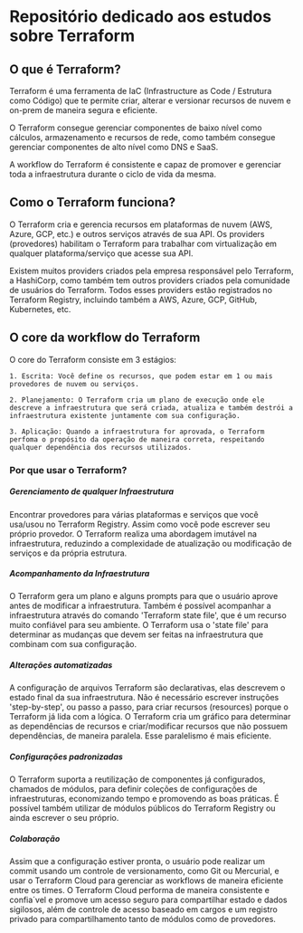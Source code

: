 # Repositório dedicado aos estudos sobre Terraform

## O que é Terraform?
Terraform é uma ferramenta de IaC (Infrastructure as Code / Estrutura como Código) que te permite criar, alterar e versionar recursos de nuvem e on-prem de maneira segura e eficiente.

O Terraform consegue gerenciar componentes de baixo nível como cálculos, armazenamento e recursos de rede, como também consegue gerenciar componentes de alto nível como DNS e SaaS.

A workflow do Terraform é consistente e capaz de promover e gerenciar toda a infraestrutura durante o ciclo de vida da mesma.

## Como o Terraform funciona?
O Terraform cria e gerencia recursos em plataformas de nuvem (AWS, Azure, GCP, etc.) e outros serviços através de sua API. Os providers (provedores) habilitam o Terraform para trabalhar com virtualização em qualquer plataforma/serviço que acesse sua API.

Existem muitos providers criados pela empresa responsável pelo Terraform, a HashiCorp, como também tem outros providers criados pela comunidade de usuários do Terraform. Todos esses providers estão registrados no Terraform Registry, incluindo também a AWS, Azure, GCP, GitHub, Kubernetes, etc.

## O core da workflow do Terraform
O core do Terraform consiste em 3 estágios:

    1. Escrita: Você define os recursos, que podem estar em 1 ou mais provedores de nuvem ou serviços.

    2. Planejamento: O Terraform cria um plano de execução onde ele descreve a infraestrutura que será criada, atualiza e também destrói a infraestrutura existente juntamente com sua configuração.

    3. Aplicação: Quando a infraestrutura for aprovada, o Terraform perfoma o propósito da operação de maneira correta, respeitando qualquer dependência dos recursos utilizados.

### Por que usar o Terraform?
##### Gerenciamento de qualquer Infraestrutura
Encontrar provedores para várias plataformas e serviços que você usa/usou no Terraform Registry. Assim como você pode escrever seu próprio provedor. O Terraform realiza uma abordagem imutável na infraestrutura, reduzindo a complexidade de atualização ou modificação de serviços e da própria estrutura.

##### Acompanhamento da Infraestrutura
O Terraform gera um plano e alguns prompts para que o usuário aprove antes de modificar a infraestrutura. Também é possível acompanhar a infraestrutura através do comando 'Terraform state file', que é um recurso muito confiável para seu ambiente. O Terraform usa o 'state file' para determinar as mudanças que devem ser feitas na infraestrutura que combinam com sua configuração.

##### Alterações automatizadas
A configuração de arquivos Terraform são declarativas, elas descrevem o estado final da sua infraestrutura. Não é necessário escrever instruções 'step-by-step', ou passo a passo, para criar recursos (resources) porque o Terraform já lida com a lógica. O Terraform cria um gráfico para determinar as dependências de recursos e criar/modificar recursos que não possuem dependências, de maneira paralela. Esse paralelismo é mais eficiente.

##### Configurações padronizadas
O Terraform suporta a reutilização de componentes já configurados, chamados de módulos, para definir coleções de configurações de infraestruturas, economizando tempo e promovendo as boas práticas. É possível também utilizar de módulos públicos do Terraform Registry ou ainda escrever o seu próprio.

##### Colaboração
Assim que a configuração estiver pronta, o usuário pode realizar um commit usando um controle de versionamento, como Git ou Mercurial, e usar o Terraform Cloud para gerenciar as workflows de maneira eficiente entre os times. O Terraform Cloud performa de maneira consistente e confia´vel e promove um acesso seguro para compartilhar estado e dados sigilosos, além de controle de acesso baseado em cargos e um registro privado para compartilhamento tanto de módulos como de provedores.

